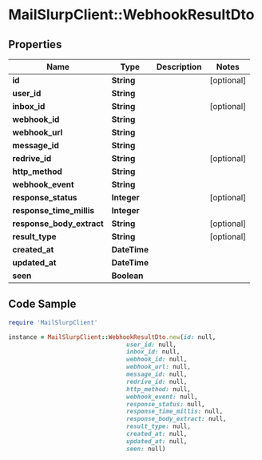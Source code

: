 # MailSlurpClient::WebhookResultDto

## Properties

Name | Type | Description | Notes
------------ | ------------- | ------------- | -------------
**id** | **String** |  | [optional] 
**user_id** | **String** |  | 
**inbox_id** | **String** |  | [optional] 
**webhook_id** | **String** |  | 
**webhook_url** | **String** |  | 
**message_id** | **String** |  | 
**redrive_id** | **String** |  | [optional] 
**http_method** | **String** |  | 
**webhook_event** | **String** |  | 
**response_status** | **Integer** |  | [optional] 
**response_time_millis** | **Integer** |  | 
**response_body_extract** | **String** |  | [optional] 
**result_type** | **String** |  | [optional] 
**created_at** | **DateTime** |  | 
**updated_at** | **DateTime** |  | 
**seen** | **Boolean** |  | 

## Code Sample

```ruby
require 'MailSlurpClient'

instance = MailSlurpClient::WebhookResultDto.new(id: null,
                                 user_id: null,
                                 inbox_id: null,
                                 webhook_id: null,
                                 webhook_url: null,
                                 message_id: null,
                                 redrive_id: null,
                                 http_method: null,
                                 webhook_event: null,
                                 response_status: null,
                                 response_time_millis: null,
                                 response_body_extract: null,
                                 result_type: null,
                                 created_at: null,
                                 updated_at: null,
                                 seen: null)
```


